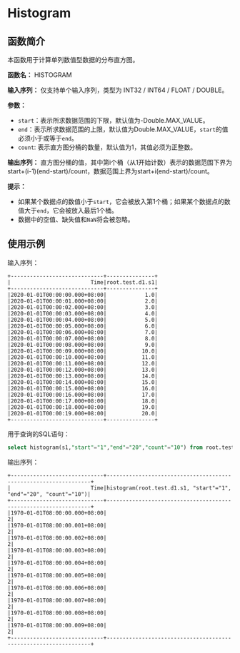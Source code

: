 # Histogram

## 函数简介

本函数用于计算单列数值型数据的分布直方图。

**函数名：** HISTOGRAM

**输入序列：** 仅支持单个输入序列，类型为 INT32 / INT64 / FLOAT / DOUBLE。

**参数：**

+ `start`：表示所求数据范围的下限，默认值为-Double.MAX_VALUE。
+ `end`：表示所求数据范围的上限，默认值为Double.MAX_VALUE，`start`的值必须小于或等于`end`。
+ `count`: 表示直方图分桶的数量，默认值为1，其值必须为正整数。

**输出序列：** 直方图分桶的值，其中第i个桶（从1开始计数）表示的数据范围下界为start+(i-1)(end-start)/count，数据范围上界为start+i(end-start)/count。

**提示：** 

+ 如果某个数据点的数值小于`start`，它会被放入第1个桶；如果某个数据点的数值大于`end`，它会被放入最后1个桶。
+ 数据中的空值、缺失值和`NaN`将会被忽略。

## 使用示例

输入序列：

```
+-----------------------------+---------------+
|                         Time|root.test.d1.s1|
+-----------------------------+---------------+
|2020-01-01T00:00:00.000+08:00|            1.0|
|2020-01-01T00:00:01.000+08:00|            2.0|
|2020-01-01T00:00:02.000+08:00|            3.0|
|2020-01-01T00:00:03.000+08:00|            4.0|
|2020-01-01T00:00:04.000+08:00|            5.0|
|2020-01-01T00:00:05.000+08:00|            6.0|
|2020-01-01T00:00:06.000+08:00|            7.0|
|2020-01-01T00:00:07.000+08:00|            8.0|
|2020-01-01T00:00:08.000+08:00|            9.0|
|2020-01-01T00:00:09.000+08:00|           10.0|
|2020-01-01T00:00:10.000+08:00|           11.0|
|2020-01-01T00:00:11.000+08:00|           12.0|
|2020-01-01T00:00:12.000+08:00|           13.0|
|2020-01-01T00:00:13.000+08:00|           14.0|
|2020-01-01T00:00:14.000+08:00|           15.0|
|2020-01-01T00:00:15.000+08:00|           16.0|
|2020-01-01T00:00:16.000+08:00|           17.0|
|2020-01-01T00:00:17.000+08:00|           18.0|
|2020-01-01T00:00:18.000+08:00|           19.0|
|2020-01-01T00:00:19.000+08:00|           20.0|
+-----------------------------+---------------+
```

用于查询的SQL语句：

```sql
select histogram(s1,"start"="1","end"="20","count"="10") from root.test.d1
```

输出序列：

```
+-----------------------------+-----------------------------------------------------------------+
|                         Time|histogram(root.test.d1.s1, "start"="1", "end"="20", "count"="10")|
+-----------------------------+-----------------------------------------------------------------+
|1970-01-01T08:00:00.000+08:00|                                                                2|
|1970-01-01T08:00:00.001+08:00|                                                                2|
|1970-01-01T08:00:00.002+08:00|                                                                2|
|1970-01-01T08:00:00.003+08:00|                                                                2|
|1970-01-01T08:00:00.004+08:00|                                                                2|
|1970-01-01T08:00:00.005+08:00|                                                                2|
|1970-01-01T08:00:00.006+08:00|                                                                2|
|1970-01-01T08:00:00.007+08:00|                                                                2|
|1970-01-01T08:00:00.008+08:00|                                                                2|
|1970-01-01T08:00:00.009+08:00|                                                                2|
+-----------------------------+-----------------------------------------------------------------+
```
